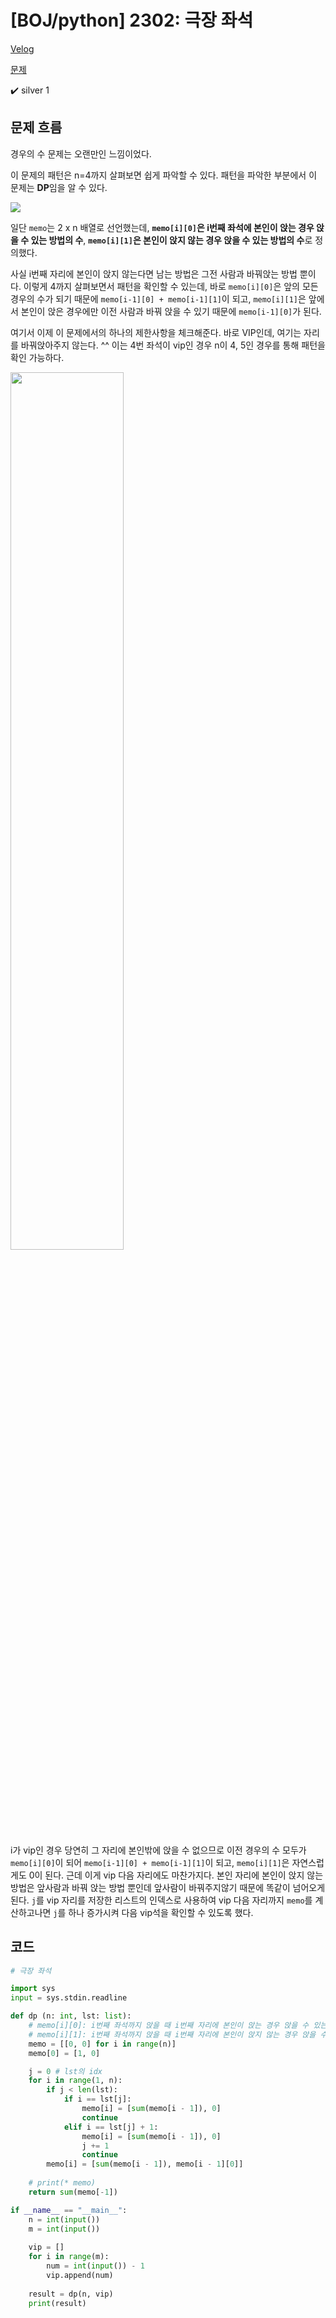 # [BOJ/python] 2302: 극장 좌석

[Velog](https://velog.io/@semoon/BOJpython-2302-극장-좌석)

[문제](https://www.acmicpc.net/problem/2302)

✔️ silver 1

## 문제 흐름
경우의 수 문제는 오랜만인 느낌이었다.

이 문제의 패턴은 n=4까지 살펴보면 쉽게 파악할 수 있다.
패턴을 파악한 부분에서 이 문제는 **DP**임을 알 수 있다.

<img src=https://velog.velcdn.com/images/semoon/post/85559727-3b56-4b04-a5df-38a40f9accf4/image.png>

일단 `memo`는 2 x n 배열로 선언했는데, **`memo[i][0]`은 i번째 좌석에 본인이 앉는 경우 앉을 수 있는 방법의 수**, **`memo[i][1]`은 본인이 앉지 않는 경우 앉을 수 있는 방법의 수**로 정의했다.

사실 i번째 자리에 본인이 앉지 않는다면 남는 방법은 그전 사람과 바꿔앉는 방법 뿐이다.
이렇게 4까지 살펴보면서 패턴을 확인할 수 있는데,
바로 `memo[i][0]`은 앞의 모든 경우의 수가 되기 때문에 `memo[i-1][0] + memo[i-1][1]`이 되고,
`memo[i][1]`은 앞에서 본인이 앉은 경우에만 이전 사람과 바꿔 앉을 수 있기 때문에 `memo[i-1][0]`가 된다.

여기서 이제 이 문제에서의 하나의 제한사항을 체크해준다.
바로 VIP인데, 여기는 자리를 바꿔앉아주지 않는다. ^^
이는 4번 좌석이 vip인 경우 n이 4, 5인 경우를 통해 패턴을 확인 가능하다.

<img src=https://velog.velcdn.com/images/semoon/post/b235edb7-c9f3-430f-9172-82c213cc84a8/image.png width=60%>

i가 vip인 경우 당연히 그 자리에 본인밖에 앉을 수 없으므로 이전 경우의 수 모두가 `memo[i][0]`이 되어 `memo[i-1][0] + memo[i-1][1]`이 되고, `memo[i][1]`은 자연스럽게도 0이 된다.
근데 이게 vip 다음 자리에도 마찬가지다.
본인 자리에 본인이 앉지 않는 방법은 앞사람과 바꿔 앉는 방법 뿐인데 앞사람이 바꿔주지않기 때문에 똑같이 넘어오게 된다.
`j`를 vip 자리를 저장한 리스트의 인덱스로 사용하여
vip 다음 자리까지 `memo`를 계산하고나면 `j`를 하나 증가시켜 다음 vip석을 확인할 수 있도록 했다.

## 코드
```python
# 극장 좌석

import sys
input = sys.stdin.readline

def dp (n: int, lst: list):
    # memo[i][0]: i번째 좌석까지 앉을 때 i번째 자리에 본인이 앉는 경우 앉을 수 있는 방법 가짓수
    # memo[i][1]: i번째 좌석까지 앉을 때 i번째 자리에 본인이 앉지 않는 경우 앉을 수 있는 방법 가짓수
    memo = [[0, 0] for i in range(n)]
    memo[0] = [1, 0]

    j = 0 # lst의 idx
    for i in range(1, n):
        if j < len(lst):
            if i == lst[j]:
                memo[i] = [sum(memo[i - 1]), 0]
                continue
            elif i == lst[j] + 1:
                memo[i] = [sum(memo[i - 1]), 0]
                j += 1
                continue
        memo[i] = [sum(memo[i - 1]), memo[i - 1][0]]
    
    # print(* memo)
    return sum(memo[-1])

if __name__ == "__main__":
    n = int(input())
    m = int(input())
    
    vip = []
    for i in range(m):
        num = int(input()) - 1
        vip.append(num)
    
    result = dp(n, vip)
    print(result)
```
